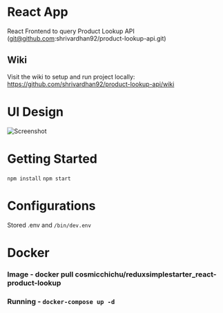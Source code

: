 # React App 
React Frontend to query Product Lookup API (git@github.com:shrivardhan92/product-lookup-api.git)

## Wiki
Visit the wiki to setup and run project locally:
https://github.com/shrivardhan92/product-lookup-api/wiki

# UI Design

![Screenshot](https://raw.githubusercontent.com/shrivardhan92/product-lookup-frontend/master/reactFrontend.PNG)

# Getting Started
`npm install`
`npm start`

# Configurations 
Stored .env and `/bin/dev.env`

# Docker
 ### Image - docker pull cosmicchichu/reduxsimplestarter_react-product-lookup
 ### Running -         `docker-compose up -d`
